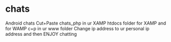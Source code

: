 # chats
Android chats
Cut+Paste chats_php in ur XAMP htdocs folder for XAMP and for WAMP c+p in ur www folder
Change ip address to ur personal ip address
and then ENJOY chatting
